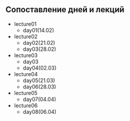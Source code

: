 ## Сопоставление дней и лекций

* lecture01
    + day01(14.02)
* lecture02
    + day02(21.02)
    + day03(28.02)
* lecture03
    + day03
    + day04(02.03)
* lecture04
    + day05(21.03)
    + day06(28.03)
* lecture05
    + day07(04.04)
* lecture06
    + day08(06.04)
